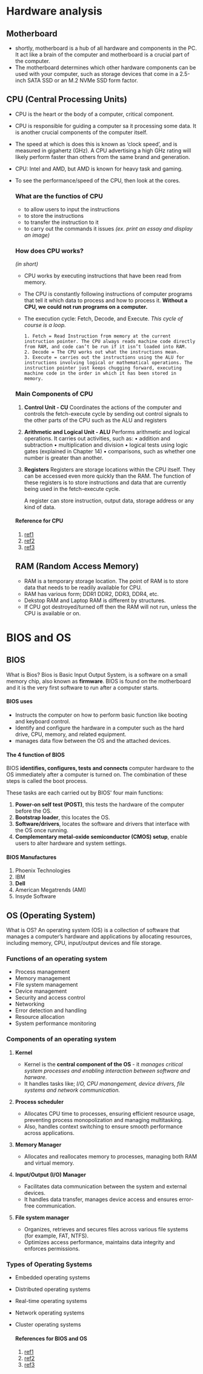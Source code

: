 # Hardware analysis

## Motherboard

- shortly, motherboard is a hub of all hardware and components in the PC. It act like a brain of the computer and motherboard is a crucial part of the computer.
- The motherboard determines which other hardware components can be used with your computer, such as storage devices that come in a 2.5-inch SATA SSD or an M.2 NVMe SSD form factor.

## CPU (Central Processing Units)

- CPU is the heart or the body of a computer, critical component.
- CPU is responsible for guiding a computer sa it processing some data. It is another crucial components of the computer itself.
- The speed at which is does this is known as ‘clock speed’, and is measured in gigahertz (GHz). A CPU advertising a high GHz rating will likely perform faster than others from the same brand and generation.
- CPU: Intel and AMD, but AMD is known for heavy task and gaming.
- To see the performance/speed of the CPU, then look at the cores.

  ### What are the functios of CPU

  - to allow users to input the instructions
  - to store the instructions
  - to transfer the instruction to it
  - to carry out the commands it issues _(ex. print an essay and display an image)_

  ### How does CPU works?

    _(in short)_

  - CPU works by executing instructions that have been read from memory.
  - The CPU is constantly following instructions of computer programs that tell it which data to process and how to process it. **Without a CPU, we could not run programs on a computer.**
  - The execution cycle: Fetch, Decode, and Execute. _This cycle of course is a loop._

        1. Fetch = Read Instruction from memory at the current instruction pointer. The CPU always reads machine code directly from RAM, and code can’t be run if it isn’t loaded into RAM.
        2. Decode = The CPU works out what the instructions mean.
        3. Execute = carries out the instructions using the ALU for instructions involving logical or mathematical operations. The instruction pointer just keeps chugging forward, executing machine code in the order in which it has been stored in memory.

  ### Main Components of CPU

     1. **Control Unit - CU**
         Coordinates the actions of the computer and controls the fetch-execute cycle by sending out control signals to the other parts of the CPU such as the ALU and registers

     2. **Arithmetic and Logical Unit - ALU**
         Performs arithmetic and logical operations. It carries out activities, such as:
             • addition and subtraction
             • multiplication and division
             • logical tests using logic gates (explained in Chapter 14)
             • comparisons, such as whether one number is greater than another.

     3. **Registers**
        Registers are storage locations within the CPU itself. They can be accessed even more quickly than the RAM. The function of these registers is to store instructions and data that are currently being used in the fetch-execute cycle.

        A register can store instruction, output data, storage address or any kind of data.


    #### Reference for CPU

     1. [ref1](https://cpu.land/the-basics)
     2. [ref2](https://www.freecodecamp.org/news/how-does-a-cpu-work/)
     3. [ref3](https://en.wikipedia.org/wiki/Central_processing_unit)
     

  ## RAM (Random Access Memory)

  - RAM is a temporary storage location. The point of RAM is to store data that needs to be readily available for CPU.
  - RAM has various form; DDR1 DDR2, DDR3, DDR4, etc.
  - Dekstop RAM and Laptop RAM is different by structures.
  - If CPU got destroyed/turned off then the RAM will not run, unless the CPU is available or on.

# BIOS and OS

  ## BIOS

  What is Bios? Bios is Basic Input Output System, is a software on a small memory chip, also known as **firmware**. BIOS is found on the motherboard and it is the very first software to run after a computer starts.
  
  
  #### BIOS uses

  - Instructs the computer on how to perform basic function like booting and keyboard control.
  - Identify and configure the hardware in a computer such as the hard drive, CPU, memory, and related equipment.
  - manages data flow between the OS and the attached devices.

#### The 4 function of BIOS

  BIOS **identifies, configures, tests and connects** computer hardware to the OS immediately after a computer is turned on. The combination of these steps is called the boot process.

  These tasks are each carried out by BIOS' four main functions:

  1. **Power-on self test (POST)**,  this tests the hardware of the computer before the OS.
  2. **Bootstrap loader**, this locates the OS.
  3. **Software/drivers**, locates the software and drivers that interface with the OS once running.
  4. **Complementary metal-oxide semiconductor (CMOS) setup**, enable users to alter hardware and system settings.

#### BIOS Manufactures 

  1. Phoenix Technologies
  2. IBM
  3. **Dell**
  4. American Megatrends (AMI)
  5. Insyde Software


## OS (Operating System)

  What is OS? An operating system (OS) is a collection of software that manages a computer’s hardware and applications by allocating resources, including memory, CPU, input/output devices and file storage.

  ### Functions of an operating system

   - Process management
   - Memory management
   - File system management
   - Device management
   - Security and access control
   - Networking
   - Error detection and handling
   - Resource allocation
   - System performance monitoring

### Components of an operating system

  1. **Kernel**
     
     - Kernel is the **central component of the OS** - it *manages critical system processes and enabling interaction between software and harware*.
     - It handles tasks like; *I/O, CPU manangement, device drivers, file systems and network communication.*

  2. **Process scheduler**
    
     - Allocates CPU time to processes, ensuring efficient resource usage, preventing process monopolization and managing multitasking.
     -  Also, handles context switching to ensure smooth performance across applications.
  
  3. **Memory Manager**

     - Allocates and reallocates memory to processes, managing both RAM and virtual memory.

  4. **Input/Output (I/O) Manager**
    
     - Facilitates data communication between the system and external devices.
     - It handles data transfer, manages device access and ensures error-free communication.
  
  5. **File system manager**

     - Organizes, retrieves and secures files across various file systems (for example, FAT, NTFS).
     - Optimizes access performance, maintains data integrity and enforces permissions.

### Types of Operating Systems

  - Embedded operating systems
  - Distributed operating systems
  - Real-time operating systems
  - Network operating systems
  - Cluster operating systems


    #### References for BIOS and OS

    1. [ref1](https://www.ibm.com/think/topics/operating-systems)
    2. [ref2](https://www.trentonsystems.com/en-gb/blog/what-is-bios)
    3. [ref3](https://www.techtarget.com/whatis/definition/BIOS-basic-input-output-system)